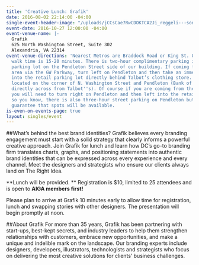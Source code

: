```yaml
---
title: 'Creative Lunch: Grafik'
date: 2016-08-02 22:14:00 -04:00
single-event-header-image: "/uploads/jCCsCae7RwCDOKTCA2Ji_reggeli---sonka%CC%81s-szendvics.jpg"
event-date: 2016-10-27 12:00:00 -04:00
event-venue-name: |-
  Grafik
  625 North Washington Street, Suite 302
  Alexandria, VA 22314
event-venue-directions: 'Nearest Metros are Braddock Road or King St. Old Town. Estimated
  walk time is 15-20 minutes. There is two-hour complimentary parking in the retail
  parking lot on the Pendleton Street side of our building. If coming from the DC/Arlington
  area via the GW Parkway, turn left on Pendleton and then take an immediate left
  into the retail parking lot directly behind Talbot’s clothing store. Talbot''s is
  located on the corner of N. Washington Street and Pendleton (Bank of America is
  directly across from Talbot''s). Of course if you are coming from the opposite direction
  you will need to turn right on Pendleton and then left into the retail lot. Just
  so you know, there is also three-hour street parking on Pendleton but there is no
  guarantee that spots will be available.     '
is-even-on-events-page: true
layout: singles/event
---
```


##What’s behind the best brand identities? 
Grafik believes every branding engagement must start with a solid strategy that clearly informs a powerful creative approach. Join Grafik for lunch and learn how DC’s go-to branding firm translates charts, graphs, and positioning statements into authentic brand identities that can be expressed across every experience and every channel. Meet the designers and strategists who ensure our clients always land on The Right Idea.

**Lunch will be provided. ** Registration is $10, limited to 25 attendees and is open to **AIGA members first!**

Please plan to arrive at Grafik 10 minutes early to allow time for registration, lunch and swapping stories with other designers. The presentation will begin promptly at noon.
  
##About Grafik
For more than 35 years, Grafik has been partnering with start-ups, best-kept secrets, and industry leaders to help them strengthen relationships with customers, embrace new opportunities, and make a unique and indelible mark on the landscape. Our branding experts include designers, developers, illustrators, technologists and strategists who focus on delivering the most creative solutions for clients’ business challenges.